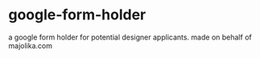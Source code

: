 # google-form-holder

a google form holder for potential designer applicants.
made on behalf of majolika.com

